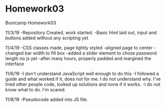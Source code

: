 # Homework03
Bootcamp Homework03

11/3/19
-Repository Created, work started.
-Basic html laid out, input and buttons added without any scripting yet

11/4/19
-CSS classes made, page lightly styled
-aligned page to center
-changed bar width to fill box
-added a slider element to chose password length no js yet
-after many hours, properly padded and margined the interface

11/6/19
-I don't understand JavaScript well enough to do this
-I followed a guide and what worked if it, does not for me. I do not understand why. I've tried other people code, looked up solutions and none if it works.
-I do not know what to do. I'm scared.

11/8/19
-Pseudocode added into JS file.